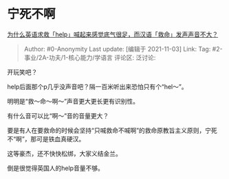 # 宁死不啊
[为什么英语求救「help」喊起来感觉底气很足，而汉语「救命」发声声音不大？](https://www.zhihu.com/question/495844257/answer/2203900010)

> Author: #0-Anonymity
> Last update: [编辑于 2021-11-03]
> Link:
> Tag: #2-事业/2A-功夫/1-核心能力/学语言
> 评论区:
> 泛讨论:

开玩笑吧？

help后面那个p几乎没声音吧？隔一百米听出来恐怕只有个“hel～”。

明明是“救～命～啊～”声音更大更长更有识别性。

有什么音可以比“啊～”音的音量更大？

要是有人在要救命的时候会坚持“只喊救命不喊啊”的救命原教旨主义原则，宁死不“啊”，那可是铁血真硬汉。

这等豪杰，还不快快松绑，大家义结金兰。

倒是很觉得英国人的help音量不够。
